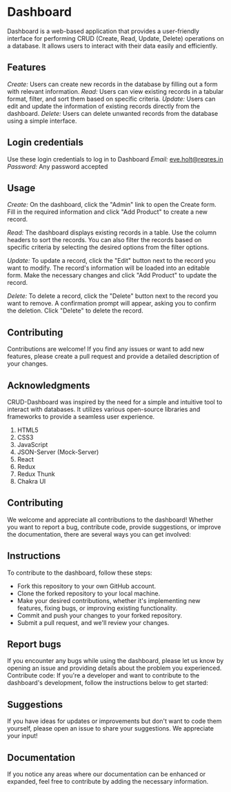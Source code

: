 # Dashboard

Dashboard is a web-based application that provides a user-friendly interface for performing CRUD (Create, Read, Update, Delete) operations on a database. It allows users to interact with their data easily and efficiently.

## Features
_Create:_ Users can create new records in the database by filling out a form with relevant information.
_Read:_ Users can view existing records in a tabular format, filter, and sort them based on specific criteria.
_Update:_ Users can edit and update the information of existing records directly from the dashboard.
_Delete:_ Users can delete unwanted records from the database using a simple interface.

## Login credentials
Use these login credentials to log in to Dashboard
_Email:_ eve.holt@reqres.in
_Password:_ Any password accepted


## Usage
_Create:_ On the dashboard, click the "Admin" link to open the Create form. Fill in the required information and click "Add Product" to create a new record.

_Read:_ The dashboard displays existing records in a table. Use the column headers to sort the records. You can also filter the records based on specific criteria by selecting the desired options from the filter options.

_Update:_ To update a record, click the "Edit" button next to the record you want to modify. The record's information will be loaded into an editable form. Make the necessary changes and click "Add Product" to update the record.

_Delete:_ To delete a record, click the "Delete" button next to the record you want to remove. A confirmation prompt will appear, asking you to confirm the deletion. Click "Delete" to delete the record.

## Contributing
Contributions are welcome! If you find any issues or want to add new features, please create a pull request and provide a detailed description of your changes.

## Acknowledgments
CRUD-Dashboard was inspired by the need for a simple and intuitive tool to interact with databases. It utilizes various open-source libraries and frameworks to provide a seamless user experience.

1. HTML5
2. CSS3
3. JavaScript
4. JSON-Server (Mock-Server)
5. React
6. Redux
7. Redux Thunk
8. Chakra UI
   
## Contributing
We welcome and appreciate all contributions to the dashboard! Whether you want to report a bug, contribute code, provide suggestions, or improve the documentation, there are several ways you can get involved:

## Instructions
To contribute to the dashboard, follow these steps:

- Fork this repository to your own GitHub account.
- Clone the forked repository to your local machine.
- Make your desired contributions, whether it's implementing new features, fixing bugs, or improving existing functionality.
- Commit and push your changes to your forked repository.
- Submit a pull request, and we'll review your changes.


## Report bugs
If you encounter any bugs while using the dashboard, please let us know by opening an issue and providing details about the problem you experienced.
Contribute code: If you're a developer and want to contribute to the dashboard's development, follow the instructions below to get started:

## Suggestions
If you have ideas for updates or improvements but don't want to code them yourself, please open an issue to share your suggestions. We appreciate your input!

## Documentation
If you notice any areas where our documentation can be enhanced or expanded, feel free to contribute by adding the necessary information.

